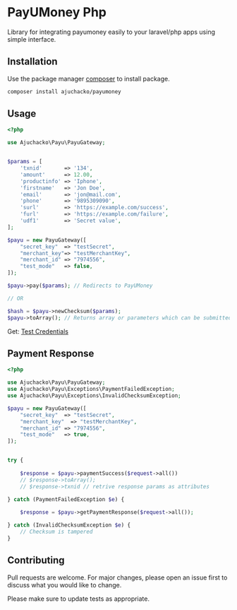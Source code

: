# PayUMoney Php


Library for integrating payumoney easily to your laravel/php apps using simple interface.

## Installation

Use the package manager [composer](https://getcomposer.org/) to install package.

```bash
composer install ajuchacko/payumoney
```

## Usage

```php
<?php

use Ajuchacko\Payu\PayuGateway;


$params = [
    'txnid'       => '134',
    'amount'      => 12.00,
    'productinfo' => 'Iphone',
    'firstname'   => 'Jon Doe',
    'email'       => 'jon@mail.com',
    'phone'       => '9895309090',
    'surl'        => 'https://example.com/success',
    'furl'        => 'https://example.com/failure',
    'udf1'        => 'Secret value',
];

$payu = new PayuGateway([
    "secret_key"  => "testSecret",
    "merchant_key"=> "testMerchantKey",
    "merchant_id" => "7974556",
    "test_mode"   => false,
]);

$payu->pay($params); // Redirects to PayUMoney

// OR

$hash = $payu->newChecksum($params);
$payu->toArray(); // Returns array or parameters which can be submitted via web/mobile app.

```
Get: [Test Credentials](https://stackoverflow.com/questions/47366514/what-are-the-current-payumoney-test-credentials/)

## Payment Response

```php
<?php

use Ajuchacko\Payu\PayuGateway;
use Ajuchacko\Payu\Exceptions\PaymentFailedException;
use Ajuchacko\Payu\Exceptions\InvalidChecksumException;

$payu = new PayuGateway([
    "secret_key"  => "testSecret",
    "merchant_key"  => "testMerchantKey",
    "merchant_id" => "7974556",
    "test_mode"   => true,
]);


try {
    
    $response = $payu->paymentSuccess($request->all())
    // $response->toArray();
    // $response->txnid // retrive response params as attributes
    
} catch (PaymentFailedException $e) {

    $response = $payu->getPaymentResponse($request->all());

} catch (InvalidChecksumException $e) {
    // Checksum is tampered
}

```
## Contributing
Pull requests are welcome. For major changes, please open an issue first to discuss what you would like to change.

Please make sure to update tests as appropriate.
